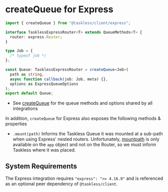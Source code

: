 # createQueue for Express

```ts
import { createQueue } from "@taskless/client/express";

interface TasklessExpressRouter<T> extends QueueMethods<T> {
  router: express.Router;
}

type Job = {
  /* typeof job */
};

const Queue: TasklessExpressRouter = createQueue<Job>(
  path as string,
  async function callback(job: Job, meta) {},
  options as ExpressQueueOptions
);
export default Queue;
```

- See [createQueue](/docs/api/integrations/createQueue.md) for the queue methods and options shared by all integrations

In addition, `createQueue` for Express also exposes the following methods & properties

- `.mount(path)` Informs the Taskless Queue it was mounted at a sub-path when using Express' nested routers. Unfortunately, [mountpath](http://expressjs.com/en/api.html#app.mountpath) is only available on the `app` object and not on the Router, so we must inform Taskless where it was placed.

## System Requirements

The Express integration requires `"express": ">= 4.16.0"` and is referenced as an optional peer dependency of `@taskless/client`.
